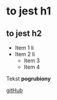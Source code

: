# to jest h1
## to jest h2

* Item 1 li
* Item 2 li
    * Item 3
    * Item 4

Tekst **pogrubiony**

[gitHub](http://github.com)